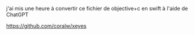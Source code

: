 j'ai mis une heure à convertir ce fichier de objective+c en swift à l'aide de ChatGPT


https://github.com/coralw/xeyes
